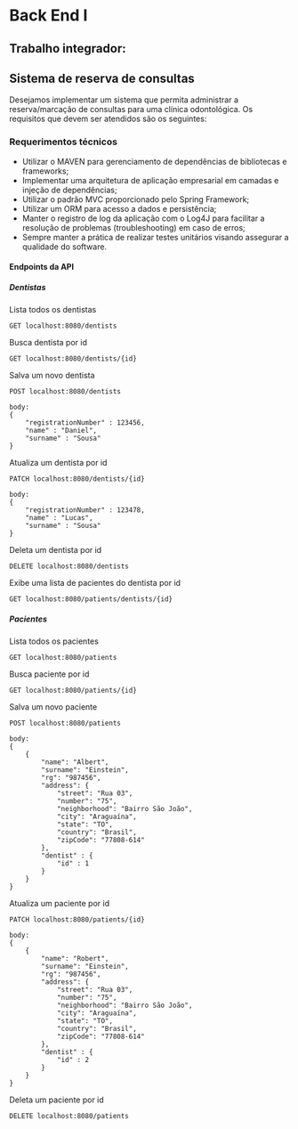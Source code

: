 # Back End I

## Trabalho integrador:

## Sistema de reserva de consultas

Desejamos implementar um sistema que permita administrar a reserva/marcação de consultas para uma clínica odontológica. Os requisitos que devem ser atendidos são os seguintes:

### Requerimentos técnicos

* Utilizar o MAVEN para gerenciamento de dependências de bibliotecas e frameworks;
* Implementar uma arquitetura de aplicação empresarial em camadas e injeção de dependências;
* Utilizar o padrão MVC proporcionado pelo Spring Framework;
* Utilizar um ORM para acesso a dados e persistência;
* Manter o registro de log da aplicação com o Log4J para facilitar a resolução de problemas (troubleshooting) em caso de erros;
* Sempre manter a prática de realizar testes unitários visando assegurar a qualidade do software.

#### Endpoints da API

##### Dentistas

Lista todos os dentistas
```
GET localhost:8080/dentists
```

Busca dentista por id
```
GET localhost:8080/dentists/{id}
```

Salva um novo dentista
```
POST localhost:8080/dentists

body:
{
    "registrationNumber" : 123456,
    "name" : "Daniel",
    "surname" : "Sousa"
}
```

Atualiza um dentista por id
```
PATCH localhost:8080/dentists/{id}

body:
{
    "registrationNumber" : 123478,
    "name" : "Lucas",
    "surname" : "Sousa"
}
```

Deleta um dentista por id
```
DELETE localhost:8080/dentists
```

Exibe uma lista de pacientes do dentista por id
```
GET localhost:8080/patients/dentists/{id}
```

##### Pacientes

Lista todos os pacientes
```
GET localhost:8080/patients
```

Busca paciente por id
```
GET localhost:8080/patients/{id}
```

Salva um novo paciente
```
POST localhost:8080/patients

body:
{
    {
        "name": "Albert",
        "surname": "Einstein",
        "rg": "987456",
        "address": {
            "street": "Rua 03",
            "number": "75",
            "neighborhood": "Bairro São João",
            "city": "Araguaína",
            "state": "TO",
            "country": "Brasil",
            "zipCode": "77808-614"
        },
        "dentist" : {
            "id" : 1
        }
    }
}
```

Atualiza um paciente por id
```
PATCH localhost:8080/patients/{id}

body:
{
    {
        "name": "Robert",
        "surname": "Einstein",
        "rg": "987456",
        "address": {
            "street": "Rua 03",
            "number": "75",
            "neighborhood": "Bairro São João",
            "city": "Araguaína",
            "state": "TO",
            "country": "Brasil",
            "zipCode": "77808-614"
        },
        "dentist" : {
            "id" : 2
        }
    }
}
```

Deleta um paciente por id
```
DELETE localhost:8080/patients
```
